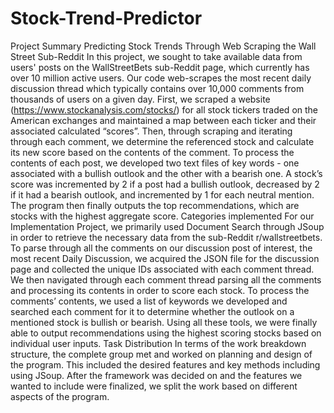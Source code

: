# Stock-Trend-Predictor

Project Summary
Predicting Stock Trends Through Web Scraping the Wall Street Sub-Reddit
	In this project, we sought to take available data from users' posts on the WallStreetBets sub-Reddit page, which currently has over 10 million active users. Our code web-scrapes the most recent daily discussion thread which typically contains over 10,000 comments from thousands of users on a given day. First, we scraped a website (https://www.stockanalysis.com/stocks/) for all stock tickers traded on the American exchanges and maintained a map between each ticker and their associated calculated “scores”. Then, through scraping and iterating through each comment, we determine the referenced stock and calculate its new score based on the contents of the comment. To process the contents of each post, we developed two text files of key words - one associated with a bullish outlook and the other with a bearish one. A stock’s score was incremented by 2 if a post had a bullish outlook, decreased by 2 if it had a bearish outlook, and incremented by 1 for each neutral mention. The program then finally outputs the top recommendations, which are stocks with the highest aggregate score.
 Categories implemented
	For our Implementation Project, we primarily used Document Search through JSoup in order to retrieve the necessary data from the sub-Reddit r/wallstreetbets. To parse through all the comments on our discussion post of interest, the most recent Daily Discussion, we acquired the JSON file for the discussion page and collected the unique IDs associated with each comment thread. We then navigated through each comment thread parsing all the comments and processing its contents in order to score each stock. To process the comments’ contents, we used a list of keywords we developed and searched each comment for it to determine whether the outlook on a mentioned stock is bullish or bearish. Using all these tools, we were finally able to output recommendations using the highest scoring stocks based on individual user inputs.
Task Distribution
	In terms of the work breakdown structure, the complete group met and worked on planning and design of the program. This included the desired features and key methods including using JSoup. After the framework was decided on and the features we wanted to include were finalized, we split the work based on different aspects of the program. 
